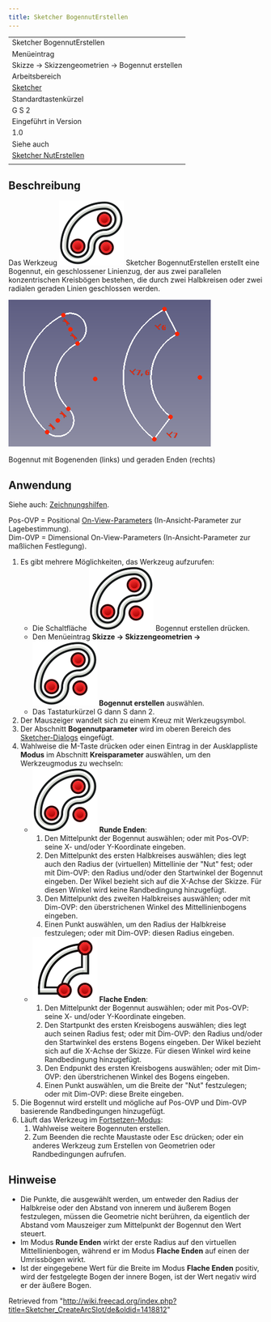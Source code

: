 ```yaml
---
title: Sketcher BogennutErstellen
---
```


|                                                                           |
| ------------------------------------------------------------------------- |
| Sketcher BogennutErstellen                                                |
| Menüeintrag                                                               |
| Skizze → Skizzengeometrien → Bogennut erstellen                           |
| Arbeitsbereich                                                            |
| [Sketcher](/Sketcher_Workbench/de "Sketcher Workbench/de")                |
| Standardtastenkürzel                                                      |
| G S 2                                                                     |
| Eingeführt in Version                                                     |
| 1.0                                                                       |
| Siehe auch                                                                |
| [Sketcher NutErstellen](/Sketcher_CreateSlot/de "Sketcher CreateSlot/de") |
|                                                                           |

## Beschreibung

Das Werkzeug ![](/src/assets/images/Sketcher_CreateArcSlot.svg) Sketcher BogennutErstellen erstellt eine Bogennut, ein geschlossener Linienzug, der aus zwei parallelen konzentrischen Kreisbögen bestehen, die durch zwei Halbkreisen oder zwei radialen geraden Linien geschlossen werden.

![](/src/assets/images/Sketcher_CreateArcSlot_Example.png)

Bogennut mit Bogenenden (links) und geraden Enden (rechts)

## Anwendung

Siehe auch: [Zeichnungshilfen](/Sketcher_Workbench/de#Zeichnungshilfen "Sketcher Workbench/de").

Pos-OVP = Positional [On-View-Parameters](/Sketcher_Preferences/de#Allgemein "Sketcher Preferences/de") (In-Ansicht-Parameter zur Lagebestimmung).  
Dim-OVP = Dimensional On-View-Parameters (In-Ansicht-Parameter zur maßlichen Festlegung).

1. Es gibt mehrere Möglichkeiten, das Werkzeug aufzurufen:
   - Die Schaltfläche ![](/src/assets/images/Sketcher_CreateArcSlot.svg) Bogennut erstellen drücken.
   - Den Menüeintrag **Skizze → Skizzengeometrien → ![](/src/assets/images/Sketcher_CreateArcSlot.svg) Bogennut erstellen** auswählen.
   - Das Tastaturkürzel G dann S dann 2.
2. Der Mauszeiger wandelt sich zu einem Kreuz mit Werkzeugsymbol.
3. Der Abschnitt **Bogennutparameter** wird im oberen Bereich des [Sketcher-Dialogs](/Sketcher_Dialog/de "Sketcher Dialog/de") eingefügt.
4. Wahlweise die M-Taste drücken oder einen Eintrag in der Ausklappliste **Modus** im Abschnitt **Kreisparameter** auswählen, um den Werkzeugmodus zu wechseln:
   - ![](/src/assets/images/Sketcher_CreateArcSlot.svg) **Runde Enden**:
     1. Den Mittelpunkt der Bogennut auswählen; oder mit Pos-OVP: seine X- und/oder Y-Koordinate eingeben.
     2. Den Mittelpunkt des ersten Halbkreises auswählen; dies legt auch den Radius der (virtuellen) Mittellinie der "Nut" fest; oder mit Dim-OVP: den Radius und/oder den Startwinkel der Bogennut eingeben. Der Wikel bezieht sich auf die X-Achse der Skizze. Für diesen Winkel wird keine Randbedingung hinzugefügt.
     3. Den Mittelpunkt des zweiten Halbkreises auswählen; oder mit Dim-OVP: den überstrichenen Winkel des Mittellinienbogens eingeben.
     4. Einen Punkt auswählen, um den Radius der Halbkreise festzulegen; oder mit Dim-OVP: diesen Radius eingeben.
   - ![](/src/assets/images/Sketcher_CreateRectangleSlot.svg) **Flache Enden**:
     1. Den Mittelpunkt der Bogennut auswählen; oder mit Pos-OVP: seine X- und/oder Y-Koordinate eingeben.
     2. Den Startpunkt des ersten Kreisbogens auswählen; dies legt auch seinen Radius fest; oder mit Dim-OVP: den Radius und/oder den Startwinkel des erstens Bogens eingeben. Der Wikel bezieht sich auf die X-Achse der Skizze. Für diesen Winkel wird keine Randbedingung hinzugefügt.
     3. Den Endpunkt des ersten Kreisbogens auswählen; oder mit Dim-OVP: den überstrichenen Winkel des Bogens eingeben.
     4. Einen Punkt auswählen, um die Breite der "Nut" festzulegen; oder mit Dim-OVP: diese Breite eingeben.
5. Die Bogennut wird erstellt und mögliche auf Pos-OVP und Dim-OVP basierende Randbedingungen hinzugefügt.
6. Läuft das Werkzeug im [Fortsetzen-Modus](/Sketcher_Workbench/de#Fortsetzen-Modi "Sketcher Workbench/de"):
   1. Wahlweise weitere Bogennuten erstellen.
   2. Zum Beenden die rechte Maustaste oder Esc drücken; oder ein anderes Werkzeug zum Erstellen von Geometrien oder Randbedingungen aufrufen.

## Hinweise

- Die Punkte, die ausgewählt werden, um entweder den Radius der Halbkreise oder den Abstand von innerem und äußerem Bogen festzulegen, müssen die Geometrie nicht berühren, da eigentlich der Abstand vom Mauszeiger zum Mittelpunkt der Bogennut den Wert steuert.
- Im Modus **Runde Enden** wirkt der erste Radius auf den virtuellen Mittellinienbogen, während er im Modus **Flache Enden** auf einen der Umrissbögen wirkt.
- Ist der eingegebene Wert für die Breite im Modus **Flache Enden** positiv, wird der festgelegte Bogen der innere Bogen, ist der Wert negativ wird er der äußere Bogen.

Retrieved from "<http://wiki.freecad.org/index.php?title=Sketcher_CreateArcSlot/de&oldid=1418812>"
